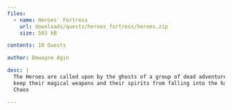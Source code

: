 ```yaml
---
files:
  - name: Heroes' Fortress
    url: downloads/quests/heroes_fortress/heroes.zip
    size: 503 kB

contents: 10 Quests

author: Dewayne Agin

desc: |
  The Heroes are called upon by the ghosts of a group of dead adventurers to
  keep their magical weapons and their spirits from falling into the hands of
  Chaos

---
```

